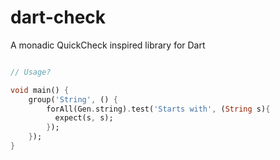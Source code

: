 dart-check
==========

A monadic QuickCheck inspired library for Dart

```dart

// Usage?

void main() {
    group('String', () {
        forAll(Gen.string).test('Starts with', (String s){
          expect(s, s);
        });
    });  
}

```